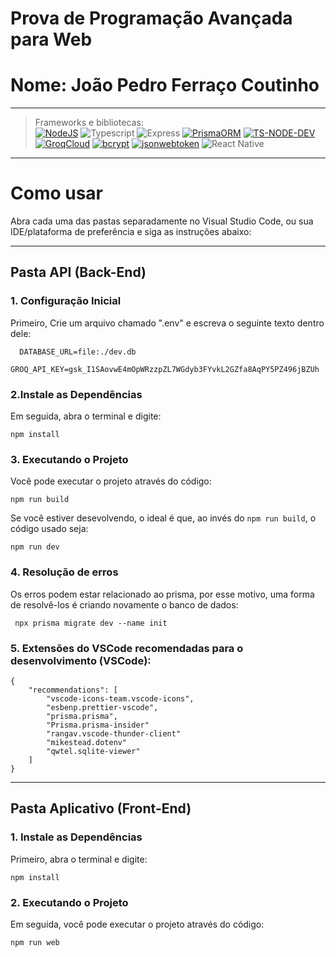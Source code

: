 # Prova de Programação Avançada para Web
# Nome: João Pedro Ferraço Coutinho
---


> Frameworks e bibliotecas:  
>  [![NodeJS](https://img.shields.io/badge/Node.js-43853D?style=for-the-badge&logo=node.js&logoColor=white)](https://github.com/nvm-sh/nvm?tab=readme-ov-file#install--update-script)
> ![Typescript](https://img.shields.io/badge/TypeScript-007ACC?style=for-the-badge&logo=typescript&logoColor=white)
> ![Express](https://img.shields.io/badge/express.js-%23404d59.svg?style=for-the-badge&logo=express&logoColor=%2361DAFB)
> [![PrismaORM](https://img.shields.io/badge/Prisma-3982CE?style=for-the-badge&logo=Prisma&logoColor=white)](https://www.prisma.io/docs/getting-started/quickstart)
> [![TS-NODE-DEV](https://img.shields.io/badge/TS--NODE--DEV-red?style=for-the-badge&logo=npm&logoColor=white&link=https://www.npmjs.com/package/ts-node-dev)](https://www.npmjs.com/package/ts-node-dev)
> [![GroqCloud](https://img.shields.io/badge/GroqCloud-f55036?style=for-the-badge&logo=groq&logoColor=white&link=https://console.groq.com/playground)](https://console.groq.com/playground)
> [![bcrypt](https://img.shields.io/badge/bcrypt-red?style=for-the-badge&logo=npm&logoColor=white&link=https://www.npmjs.com/package/bcrypt?activeTab=readme)](https://www.npmjs.com/package/bcrypt?activeTab=readme)
> [![jsonwebtoken](https://img.shields.io/badge/jsonwebtoken-red?style=for-the-badge&logo=npm&logoColor=white&link=https://www.npmjs.com/package/jsonwebtoken)](https://www.npmjs.com/package/jsonwebtoken)
> ![React Native](https://img.shields.io/badge/react_native-%2320232a.svg?style=for-the-badge&logo=react&logoColor=%2361DAFB)

---

# Como usar

Abra cada uma das pastas separadamente no Visual Studio Code, ou sua IDE/plataforma de preferência e siga as instruções abaixo:

---

## Pasta **API (Back-End)**

### 1. Configuração Inicial

Primeiro, Crie um arquivo chamado ".env" e escreva o seguinte texto dentro dele:

```
  DATABASE_URL=file:./dev.db
  GROQ_API_KEY=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
```

### 2.Instale as Dependências

Em seguida, abra o terminal e digite:

```
npm install
```

### 3. Executando o Projeto

Você pode executar o projeto através do código:

```
npm run build
```

Se você estiver desevolvendo, o ideal é que, ao invés do `npm run build`, o código usado seja:

```
npm run dev
```

### 4. Resolução de erros

Os erros podem estar relacionado ao prisma, por esse motivo, uma forma de resolvê-los é criando novamente o banco de dados:

```
 npx prisma migrate dev --name init
```

### 5. Extensões do VSCode recomendadas para o desenvolvimento (VSCode):

```
{
    "recommendations": [
        "vscode-icons-team.vscode-icons",
        "esbenp.prettier-vscode",
        "prisma.prisma",
        "Prisma.prisma-insider"
        "rangav.vscode-thunder-client"
        "mikestead.dotenv"
        "qwtel.sqlite-viewer"
    ]
}
```

---

## Pasta Aplicativo **(Front-End)**

### 1. Instale as Dependências

Primeiro, abra o terminal e digite:

```
npm install
```

### 2. Executando o Projeto

Em seguida, você pode executar o projeto através do código:

```
npm run web
```
